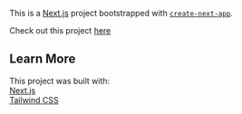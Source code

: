 This is a [Next.js](https://nextjs.org/) project bootstrapped with [`create-next-app`](https://github.com/vercel/next.js/tree/canary/packages/create-next-app).

Check out this project [here](https://pokedex-three-jade.vercel.app/)

## Learn More
This project was built with:  
[Next.js](https://nextjs.org/)  
[Tailwind CSS](https://tailwindcss.com/)
